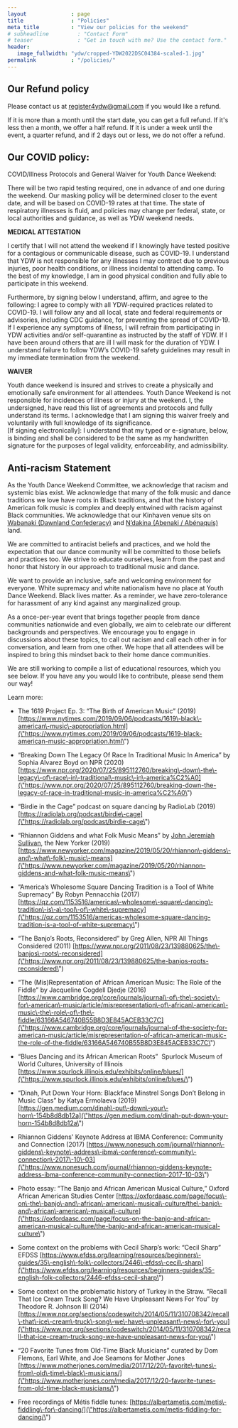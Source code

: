 ```yaml
---
layout              : page
title               : "Policies"
meta_title          : "View our policies for the weekend"
# subheadline         : "Contact Form"
# teaser              : "Get in touch with me? Use the contact form."
header:
   image_fullwidth: "ydw/cropped-YDW2022DSC04384-scaled-1.jpg"
permalink           : "/policies/"
---
```


## Our Refund policy

Please contact us at register4ydw@gmail.com if you would like a refund.

If it is more than a month until the start date, you can get a full refund. If it's less then a month, we offer a half refund. If it is under a week until the event, a quarter refund, and if 2 days out or less, we do not offer a refund.


## Our COVID policy:

COVID/Illness Protocols and General Waiver for Youth Dance Weekend:

There will be two rapid testing required, one in advance of and one during the weekend. Our masking policy will be determined closer to the event date, and will be based on COVID-19 rates at that time. The state of respiratory illnesses is fluid, and policies may change per federal, state, or local authorities and guidance, as well as YDW weekend needs.

**MEDICAL ATTESTATION**

I certify that I will not attend the weekend if I knowingly have tested positive for a contagious or communicable disease, such as COVID-19. I understand that YDW is not responsible for any illnesses I may contract due to previous injuries, poor health conditions, or illness incidental to attending camp. To the best of my knowledge, I am in good physical condition and fully able to participate in this weekend.

Furthermore, by signing below I understand, affirm, and agree to the following:
I agree to comply with all YDW-required practices related to COVID-19.
I will follow any and all local, state and federal requirements or advisories, including CDC guidance, for preventing the spread of COVID-19. 
If I experience any symptoms of illness, I will refrain from participating in YDW activities and/or self-quarantine as instructed by the staff of YDW. If I have been around others that are ill I will mask for the duration of YDW. 
I understand failure to follow YDW’s COVID-19 safety guidelines may result in my immediate termination from the weekend.

**WAIVER**

Youth dance weekend is insured and  strives to create a physically and emotionally safe environment for all attendees. Youth Dance Weekend is not responsible for incidences of illness or injury at the weekend. 
I, the undersigned, have read this list of agreements and protocols and fully understand its terms. I acknowledge that I am signing this waiver freely and voluntarily with full knowledge of its significance.		
[If signing electronically]: I understand that my typed or e-signature, below, is binding and shall be considered to be the same as my handwritten signature for the purposes of legal validity, enforceability, and admissibility.


## Anti-racism Statement

As the Youth Dance Weekend Committee, we acknowledge that racism and systemic bias exist. We acknowledge that many of the folk music and dance traditions we love have roots in Black traditions, and that the history of American folk music is complex and deeply entwined with racism against Black communities. We acknowledge that our Kinhaven venue sits on [Wabanaki (Dawnland Confederacy)](\"https://native-land.ca/maps/territories/wabanaki-confederacy/\") and [N’dakina (Abenaki / Abénaquis)](\"https://native-land.ca/maps/territories/abenaki-abenaquis/\") land.


We are committed to antiracist beliefs and practices, and we hold the expectation that our dance community will be committed to those beliefs and practices too. We strive to educate ourselves, learn from the past and honor that history in our approach to traditional music and dance. 


We want to provide an inclusive, safe and welcoming environment for everyone. White supremacy and white nationalism have no place at Youth Dance Weekend. Black lives matter. As a reminder, we have zero\-tolerance for harassment of any kind against any marginalized group. 


As a once\-per\-year event that brings together people from dance communities nationwide and even globally, we aim to celebrate our different backgrounds and perspectives. We encourage you to engage in discussions about these topics, to call out racism and call each other in for conversation, and learn from one other. We hope that all attendees will be inspired to bring this mindset back to their home dance communities.


We are still working to compile a list of educational resources, which you see below. If you have any you would like to contribute, please send them our way!

Learn more:

* The 1619 Project Ep. 3: “The Birth of American Music” (2019\) [https://www.nytimes.com/2019/09/06/podcasts/1619\-black\-american\-music\-appropriation.html](\"https://www.nytimes.com/2019/09/06/podcasts/1619-black-american-music-appropriation.html\")

* “Breaking Down The Legacy Of Race In Traditional Music In America” by Sophia Alvarez Boyd on NPR (2020\) [https://www.npr.org/2020/07/25/895112760/breaking\-down\-the\-legacy\-of\-race\-in\-traditional\-music\-in\-america%C2%A0](\"https://www.npr.org/2020/07/25/895112760/breaking-down-the-legacy-of-race-in-traditional-music-in-america%C2%A0\")

* “Birdie in the Cage” podcast on square dancing by RadioLab (2019\)  [https://radiolab.org/podcast/birdie\-cage](\"https://radiolab.org/podcast/birdie-cage\")

* “Rhiannon Giddens and what Folk Music Means” by [John Jeremiah Sullivan](\"https://www.newyorker.com/contributors/john-jeremiah-sullivan\"), the New Yorker (2019\) [https://www.newyorker.com/magazine/2019/05/20/rhiannon\-giddens\-and\-what\-folk\-music\-means](\"https://www.newyorker.com/magazine/2019/05/20/rhiannon-giddens-and-what-folk-music-means\")

* “America’s Wholesome Square Dancing Tradition is a Tool of White Supremacy” By Robyn Pennacchia (2017\) [https://qz.com/1153516/americas\-wholesome\-square\-dancing\-tradition\-is\-a\-tool\-of\-white\-supremacy](\"https://qz.com/1153516/americas-wholesome-square-dancing-tradition-is-a-tool-of-white-supremacy\")

* “The Banjo’s Roots, Reconsidered” by Greg Allen, NPR All Things Considered (2011\) [https://www.npr.org/2011/08/23/139880625/the\-banjos\-roots\-reconsidered](\"https://www.npr.org/2011/08/23/139880625/the-banjos-roots-reconsidered\")

* “The (Mis)Representation of African American Music: The Role of the Fiddle” by Jacqueline Cogdell Djedje (2016\) [https://www.cambridge.org/core/journals/journal\-of\-the\-society\-for\-american\-music/article/misrepresentation\-of\-african\-american\-music\-the\-role\-of\-the\-fiddle/63166A546740B55B8D3E845ACEB33C7C](\"https://www.cambridge.org/core/journals/journal-of-the-society-for-american-music/article/misrepresentation-of-african-american-music-the-role-of-the-fiddle/63166A546740B55B8D3E845ACEB33C7C\")

* “Blues Dancing and its African American Roots”  Spurlock Museum of World Cultures, University of Illinois [https://www.spurlock.illinois.edu/exhibits/online/blues/](\"https://www.spurlock.illinois.edu/exhibits/online/blues/\")

* “Dinah, Put Down Your Horn: Blackface Minstrel Songs Don’t Belong in Music Class” by Katya Ermolaeva (2019\)  [https://gen.medium.com/dinah\-put\-down\-your\-horn\-154b8d8db12a](\"https://gen.medium.com/dinah-put-down-your-horn-154b8d8db12a\")

* Rhiannon Giddens' Keynote Address at IBMA Conference: Community and Connection (2017\) [https://www.nonesuch.com/journal/rhiannon\-giddens\-keynote\-address\-ibma\-conference\-community\-connection\-2017\-10\-03](\"https://www.nonesuch.com/journal/rhiannon-giddens-keynote-address-ibma-conference-community-connection-2017-10-03\")

* Photo essay: “The Banjo and African American Musical Culture,” Oxford African American Studies Center [https://oxfordaasc.com/page/focus\-on\-the\-banjo\-and\-african\-american\-musical\-culture/the\-banjo\-and\-african\-american\-musical\-culture](\"https://oxfordaasc.com/page/focus-on-the-banjo-and-african-american-musical-culture/the-banjo-and-african-american-musical-culture\")

* Some context on the problems with Cecil Sharp’s work: “Cecil Sharp” EFDSS [https://www.efdss.org/learning/resources/beginners\-guides/35\-english\-folk\-collectors/2446\-efdss\-cecil\-sharp](\"https://www.efdss.org/learning/resources/beginners-guides/35-english-folk-collectors/2446-efdss-cecil-sharp\")

* Some context on the problematic history of Turkey in the Straw. “Recall That Ice Cream Truck Song? We Have Unpleasant News For You” by Theodore R. Johnson III (2014\) [https://www.npr.org/sections/codeswitch/2014/05/11/310708342/recall\-that\-ice\-cream\-truck\-song\-we\-have\-unpleasant\-news\-for\-you](\"https://www.npr.org/sections/codeswitch/2014/05/11/310708342/recall-that-ice-cream-truck-song-we-have-unpleasant-news-for-you\")

* “20 Favorite Tunes from Old\-Time Black Musicians” curated by Dom Flemons, Earl White, and Joe Seamons for Mother Jones [https://www.motherjones.com/media/2017/12/20\-favorite\-tunes\-from\-old\-time\-black\-musicians/](\"https://www.motherjones.com/media/2017/12/20-favorite-tunes-from-old-time-black-musicians/\")

* Free recordings of Métis fiddle tunes: [https://albertametis.com/metis\-fiddling\-for\-dancing/](\"https://albertametis.com/metis-fiddling-for-dancing/\")

